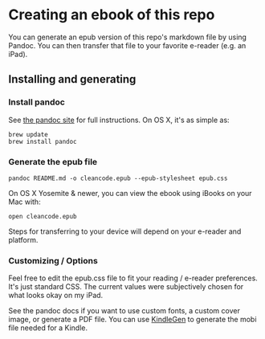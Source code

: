 # Creating an ebook of this repo

You can generate an epub version of this repo's markdown file by using Pandoc. You can then transfer that file to your favorite e-reader (e.g. an iPad).

## Installing and generating


### Install pandoc

See [the pandoc site](http://pandoc.org/installing.html) for full instructions. On OS X, it's as simple as: 

```shell
brew update
brew install pandoc
```

### Generate the epub file

```shell
pandoc README.md -o cleancode.epub --epub-stylesheet epub.css
```

On OS X Yosemite & newer, you can view the ebook using iBooks on your Mac with:

```shell
open cleancode.epub
```

Steps for transferring to your device will depend on your e-reader and platform.


### Customizing / Options

Feel free to edit the epub.css file to fit your reading / e-reader preferences. It's just standard CSS. The current values were subjectively chosen for what looks okay on my iPad. 

See the pandoc docs if you want to use custom fonts, a custom cover image, or generate a PDF file. You can use [KindleGen](https://www.amazon.com/gp/feature.html?docId=1000765211) to generate the mobi file needed for a Kindle.


